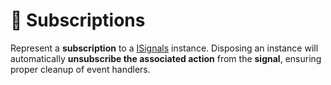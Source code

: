 # 🧩 Subscriptions

Represent a **subscription** to a [ISignals](ISignal.md) instance. Disposing an instance will automatically **unsubscribe the
associated action** from the **signal**, ensuring proper cleanup of event handlers.
